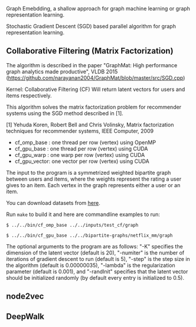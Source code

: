Graph Emebdding, a shallow approach for graph machine learning or graph representation learning.

Stochastic Gradient Descent (SGD) based parallel algorithm for graph representation learning.

## Collaborative Filtering (Matrix Factorization) ##

The algorithm is described in the paper "GraphMat: High performance graph analytics made productive", VLDB 2015
(https://github.com/narayanan2004/GraphMat/blob/master/src/SGD.cpp)

Kernel: Collaborative Filtering (CF)
Will return latent vectors for users and items respectively.

This algorithm solves the matrix factorization problem for recommender 
systems using the SGD method described in [1].

[1] Yehuda Koren, Robert Bell and Chris Volinsky, Matrix factorization
    techniques for recommender systems, IEEE Computer, 2009

* cf_omp_base  : one thread per row (vertex) using OpenMP
* cf_gpu_base  : one thread per row (vertex) using CUDA
* cf_gpu_warp  : one warp per row (vertex) using CUDA
* cf_gpu_vector: one vector per row (vertex) using CUDA

The input to the program is a symmetrized weighted bipartite graph
between users and items, where the weights represent the rating a
user gives to an item. 
Each vertex in the graph represents either a user or an item. 

You can download datasets from [here](https://www.dropbox.com/sh/ufb0cdnoe0ul8ir/AAAeFvtCcjilKU85svSYNscia?dl=0).

Run `make` to build it and here are commandline examples to run:

```
$ ../../bin/cf_omp_base ../../inputs/test_cf/graph

$ ../../bin/cf_gpu_base ../../bipartite-graphs/netflix_mm/graph
```

The optional arguments to the program are as follows: 
"-K" specifies the dimension of the latent vector (default is 20), 
"-numiter" is the number of iterations of gradient descent to run (default is 5), 
"-step" is the step size in the algorithm (default is 0.00000035), 
"-lambda" is the regularization parameter (default is 0.001), 
and "-randInit" specifies that the latent vector should be initialized randomly 
(by default every entry is initialized to 0.5).

## node2vec ##

## DeepWalk ##

